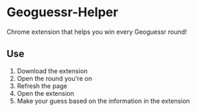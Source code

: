 # Geoguessr-Helper

Chrome extension that helps you win every Geoguessr round!

## Use
   1. Download the extension
   2. Open the round you're on
   3. Refresh the page
   4. Open the extension
   5. Make your guess based on the information in the extension

